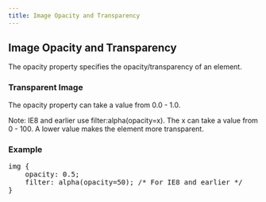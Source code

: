 ```yaml
---
title: Image Opacity and Transparency
---
```

## Image Opacity and Transparency

<p>The opacity property specifies the opacity/transparency of an element.</p>
<h3>Transparent Image</h3>
<p>The opacity property can take a value from 0.0 - 1.0.</p>
<p>Note: IE8 and earlier use filter:alpha(opacity=x). The x can take a value from 0 - 100. A lower value makes the element more transparent.</p>
<h3>Example </h3>
<pre>
img {
    opacity: 0.5;
    filter: alpha(opacity=50); /* For IE8 and earlier */
}
</pre>


